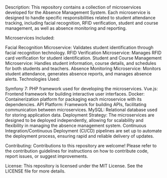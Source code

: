 Description:
This repository contains a collection of microservices developed for the Absence Management System. Each microservice is designed to handle specific responsibilities related to student attendance tracking, including facial recognition, RFID verification, student and course management, as well as absence monitoring and reporting.

Microservices Included:

Facial Recognition Microservice: Validates student identification through facial recognition technology.
RFID Verification Microservice: Manages RFID card verification for student identification.
Student and Course Management Microservice: Handles student information, course details, and schedules for both students and teachers.
Absence Monitoring Microservice: Monitors student attendance, generates absence reports, and manages absence alerts.
Technologies Used:

Symfony 7: PHP framework used for developing the microservices.
Vue.js: Frontend framework for building interactive user interfaces.
Docker: Containerization platform for packaging each microservice with its dependencies.
API Platform: Framework for building APIs, facilitating communication between microservices.
MySQL: Relational database used for storing application data.
Deployment Strategy:
The microservices are designed to be deployed independently, allowing for scalability and flexibility in managing the absence management system. Continuous Integration/Continuous Deployment (CI/CD) pipelines are set up to automate the deployment process, ensuring rapid and reliable delivery of updates.

Contributing:
Contributions to this repository are welcome! Please refer to the contribution guidelines for instructions on how to contribute code, report issues, or suggest improvements.

License:
This repository is licensed under the MIT License. See the LICENSE file for more details.
